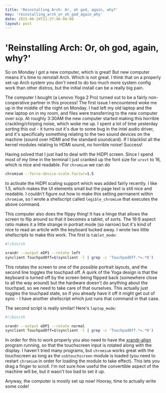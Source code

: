 ```yaml
---
title: 'Reinstalling Arch: Or, oh god, again, why?'
key: 'reinstalling_arch_or_oh_god_again_why'
date: 2015-06-24T21:37:46-04:00
layout: post
---
```


# 'Reinstalling Arch: Or, oh god, again, why?'

So on Monday I got a new computer, which is great! But new computer means
it's time to reinstall Arch. Which is not great. I think that
on a properly set-up Arch system you don't need to do too much more
system config work than other distros, but the initial install can be
a really big pain.

The computer I bought (a Lenovo Yoga 2 Pro) turned out to be a fairly
non-cooperative partner in this process! The first issue I encountered woke me
up in the middle of the night on Monday. I had left my old laptop and the
new laptop on in my room, and files were transferring to the new computer
over scp. At roughly 3:30AM the new computer started making this horrible
crackling/chirping noise, which woke me up. I spent a lot of time
yesterday sorting this out - it turns out it's due to some bug in the
intel audio driver, and it's specifically something relating to the two
sound devices on the machine (sound over HDMI and the standard soundcard). 
If I blacklist all the kernel modules
relating to HDMI sound, no horrible noise! Success!

Having solved that I just had to deal with the HiDPI screen. Since I spend
most of my time in the terminal I just cranked up the font size for
`urxvt` to 16, which is nice and readable. For `chromium` we can do

```bash
chromium --force-device-scale-factor=1.5
```

to activate the HiDPI scaling support which was added fairly recently.
I like 1.5, which makes the UI elements small but the page text is still
nice and readable. I couldn't figure out how to make this setting
permanent within `chromium`, so I wrote a shellscript called
`legible_chromium` that executes the above command.

This computer also does the flippy thing! It has a hinge that allows the
screen to flip around so that it becomes a tablet, of sorts. The 16:9
aspect ratio makes it a little strange in portrait mode (so narrow) but
it's kind of nice to read an article with the keyboard tucked away.
I wrote two little shellscripts to make this work. The first is
`tablet_mode`:

```bash
#!/bin/sh

xrandr --output eDP1 --rotate left
synclient TouchpadOff=$(synclient -l | grep -c 'TouchpadOff.*=.*0')
```

This rotates the screen to one of the possible portrait layouts, and the
second line toggles the touchpad off. A quirk of the Yoga design is that
the keyboard is turned off by the screen being flipped back (somewhere
close to all the way around) but the hardware doesn't do anything about
the touchpad, so we need to take care of that ourselves. This actually
just toggles the touchpad state, so if you already have it off it might
get out of sync - I have another shellscript which just runs that command
in that case.

The second script is really similar! Here's `laptop_mode`:

```bash
#!/bin/sh

xrandr --output eDP1 --rotate normal
synclient TouchpadOff=$(synclient -l | grep -c 'TouchpadOff.*=.*0') 
```

In order for this to work properly you also need to have the
[xrandr-align](https://github.com/wolneykien/xrandr-align) program
running, so that the touchscreen input is rotated along with the display.
I haven't tried many programs, but `chromium` works great with the
touchscreen as long as the `usbtouchscreen` module is loaded (you need to
restart `chromium` in order for loading the module to take effect). This
lets you drag a finger to scroll. I'm not sure how useful the convertible
aspect of the machine will be, but it wasn't too bad to set it up. 

Anyway, the computer is mostly set up now! Hooray, time to actually write
some code!
